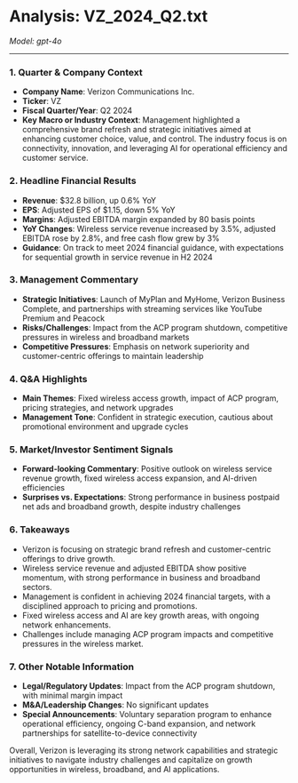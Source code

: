 # Analysis: VZ_2024_Q2.txt

*Model: gpt-4o*

---

### 1. Quarter & Company Context
- **Company Name**: Verizon Communications Inc.
- **Ticker**: VZ
- **Fiscal Quarter/Year**: Q2 2024
- **Key Macro or Industry Context**: Management highlighted a comprehensive brand refresh and strategic initiatives aimed at enhancing customer choice, value, and control. The industry focus is on connectivity, innovation, and leveraging AI for operational efficiency and customer service.

### 2. Headline Financial Results
- **Revenue**: $32.8 billion, up 0.6% YoY
- **EPS**: Adjusted EPS of $1.15, down 5% YoY
- **Margins**: Adjusted EBITDA margin expanded by 80 basis points
- **YoY Changes**: Wireless service revenue increased by 3.5%, adjusted EBITDA rose by 2.8%, and free cash flow grew by 3%
- **Guidance**: On track to meet 2024 financial guidance, with expectations for sequential growth in service revenue in H2 2024

### 3. Management Commentary
- **Strategic Initiatives**: Launch of MyPlan and MyHome, Verizon Business Complete, and partnerships with streaming services like YouTube Premium and Peacock
- **Risks/Challenges**: Impact from the ACP program shutdown, competitive pressures in wireless and broadband markets
- **Competitive Pressures**: Emphasis on network superiority and customer-centric offerings to maintain leadership

### 4. Q&A Highlights
- **Main Themes**: Fixed wireless access growth, impact of ACP program, pricing strategies, and network upgrades
- **Management Tone**: Confident in strategic execution, cautious about promotional environment and upgrade cycles

### 5. Market/Investor Sentiment Signals
- **Forward-looking Commentary**: Positive outlook on wireless service revenue growth, fixed wireless access expansion, and AI-driven efficiencies
- **Surprises vs. Expectations**: Strong performance in business postpaid net ads and broadband growth, despite industry challenges

### 6. Takeaways
- Verizon is focusing on strategic brand refresh and customer-centric offerings to drive growth.
- Wireless service revenue and adjusted EBITDA show positive momentum, with strong performance in business and broadband sectors.
- Management is confident in achieving 2024 financial targets, with a disciplined approach to pricing and promotions.
- Fixed wireless access and AI are key growth areas, with ongoing network enhancements.
- Challenges include managing ACP program impacts and competitive pressures in the wireless market.

### 7. Other Notable Information
- **Legal/Regulatory Updates**: Impact from the ACP program shutdown, with minimal margin impact
- **M&A/Leadership Changes**: No significant updates
- **Special Announcements**: Voluntary separation program to enhance operational efficiency, ongoing C-band expansion, and network partnerships for satellite-to-device connectivity

Overall, Verizon is leveraging its strong network capabilities and strategic initiatives to navigate industry challenges and capitalize on growth opportunities in wireless, broadband, and AI applications.